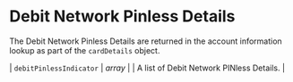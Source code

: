 # Debit Network Pinless Details 
The Debit Network Pinless Details are returned in the account information lookup as part of the `cardDetails` object. 

| `debitPinlessIndicator` | *array* |  | A list of Debit Network PINless Details. |
